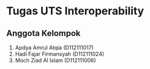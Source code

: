 # Tugas UTS Interoperability
## Anggota Kelompok
1. Apdya Amrul Atqia (D112111017)
2. Hadi Fajar Firmansyah (D112111024)
3. Moch Ziad Al Islam (D112111006)
